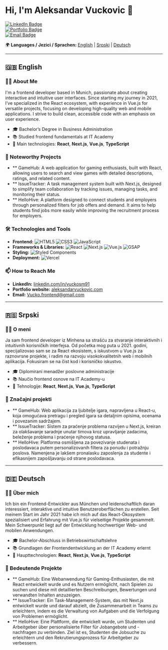 # Hi, I'm Aleksandar Vuckovic 👋

[![LinkedIn Badge](https://img.shields.io/badge/LinkedIn-blue?style=flat-square&logo=linkedin&logoColor=white&link=https://www.linkedin.com/in/vuckosm91)](https://www.linkedin.com/in/vuckosm91)  
[![Portfolio Badge](https://img.shields.io/badge/Portfolio-Website-red)](https://aleksandarvuckovic.com)  
[![Email Badge](https://img.shields.io/badge/Email-Vucko.frontend@gmail.com-red)](mailto:Vucko.frontend@gmail.com)

🌍 **Languages / Jezici / Sprachen:** [English](#eng) | [Srpski](#srb) | [Deutsch](#deu)

---

## <a name="eng">🇬🇧 English</a>

### 🧑‍💻 About Me
I'm a frontend developer based in Munich, passionate about creating interactive and intuitive user interfaces. Since starting my journey in 2021, I’ve specialized in the React ecosystem, with experience in Vue.js for versatile projects, focusing on developing high-quality web and mobile applications. I strive to build clean, accessible code with an emphasis on user experience.

- 🎓 Bachelor’s Degree in Business Administration
- 📚 Studied frontend fundamentals at IT Academy
- 🌟 Main technologies: **React**, **Next.js**, **Vue.js**, **TypeScript**

### 🚀 Noteworthy Projects
- ** GameHub: A web application for gaming enthusiasts, built with React, allowing users to search and view games with detailed descriptions, ratings, and related content.
- ** IssueTracker: A task management system built with Next.js, designed to simplify team collaboration by tracking issues, managing tasks, and monitoring their status.
- ** HelloHive: A platform designed to connect students and employers through personalized filters for job offers and demand. It aims to help students find jobs more easily while improving the recruitment process for employers.


### 🛠️ Technologies and Tools
- **Frontend:** ![HTML5](https://img.shields.io/badge/HTML5-E34F26?style=flat-square&logo=html5&logoColor=white) ![CSS3](https://img.shields.io/badge/CSS3-1572B6?style=flat-square&logo=css3&logoColor=white) ![JavaScript](https://img.shields.io/badge/JavaScript-F7DF1E?style=flat-square&logo=javascript&logoColor=black)
- **Frameworks & Libraries:** ![React](https://img.shields.io/badge/React-20232A?style=flat-square&logo=react&logoColor=61DAFB) ![Next.js](https://img.shields.io/badge/Next.js-000000?style=flat-square&logo=nextdotjs&logoColor=white) ![Vue.js](https://img.shields.io/badge/Vue.js-4FC08D?style=flat-square&logo=vue.js&logoColor=white) ![GSAP](https://img.shields.io/badge/GSAP-88CE02?style=flat-square&logo=greensock&logoColor=white)
- **Styling:** ![Styled Components](https://img.shields.io/badge/Styled--Components-DB7093?style=flat-square&logo=styled-components&logoColor=white)
- **Deployment:** ![Vercel](https://img.shields.io/badge/Vercel-000000?style=flat-square&logo=vercel&logoColor=white)

### 📫 How to Reach Me
- **LinkedIn:** [linkedin.com/in/vuckosm91](https://www.linkedin.com/in/vuckosm91)
- **Portfolio website:** [aleksandarvuckovic.com](https://aleksandarvuckovic.com)
- **Email:** [Vucko.frontend@gmail.com](mailto:Vucko.frontend@gmail.com)

---

## <a name="srb">🇷🇸 Srpski</a>

### 🧑‍💻 O meni
Ja sam frontend developer iz Minhena sa strašću za stvaranje interaktivnih i intuitivnih korisničkih interfejsa. Od početka mog puta u 2021. godini, specijalizovao sam se za React ekosistem, s iskustvom u Vue.js za raznovrsne projekte, i radim na razvoju visokokvalitetnih web i mobilnih aplikacija. Fokusiram se na čist kod i korisničko iskustvo.

- 🎓 Diplomirani menadžer poslovne administracije
- 📚 Naučio frontend osnove na IT Academy-u
- 🌟 Tehnologije: **React**, **Next.js**, **Vue.js**, **TypeScript**

### 🚀 Značajni projekti
- ** GameHub: Web aplikacija za ljubitelje igara, napravljena u React-u, koja omogućava pretragu i pregled igara sa detaljnim opisima, ocenama i povezanim sadržajem.
- ** IssueTracker: Sistem za praćenje problema razvijen u Next.js, kreiran za olakšavanje saradnje unutar timova kroz upravljanje zadacima, beleženje problema i praćenje njihovog statusa.
- ** HelloHive: Platforma osmišljena za povezivanje studenata i poslodavaca putem personalizovanih filtera za ponudu i potražnju poslova. Namenjena je lakšem pronalasku zaposlenja za studente i efikasnijem zapošljavanju od strane poslodavaca.

---

## <a name="deu">🇩🇪 Deutsch</a>

### 🧑‍💻 Über mich
Ich bin ein Frontend-Entwickler aus München und leidenschaftlich daran interessiert, interaktive und intuitive Benutzeroberflächen zu erstellen. Seit meinem Start im Jahr 2021 habe ich mich auf das React-Ökosystem spezialisiert und Erfahrung mit Vue.js für vielseitige Projekte gesammelt. Mein Schwerpunkt liegt auf der Entwicklung hochwertiger Web- und mobilen Anwendungen.

- 🎓 Bachelor-Abschluss in Betriebswirtschaftslehre
- 📚 Grundlagen der Frontendentwicklung an der IT Academy erlernt
- 🌟 Haupttechnologien: **React**, **Next.js**, **Vue.js**, **TypeScript**

### 🚀 Bedeutende Projekte
- ** GameHub: Eine Webanwendung für Gaming-Enthusiasten, die mit React entwickelt wurde und es Nutzern ermöglicht, nach Spielen zu suchen und diese mit detaillierten Beschreibungen, Bewertungen und verwandten Inhalten anzuzeigen.
- ** IssueTracker: Ein Task-Management-System, das mit Next.js entwickelt wurde und darauf abzielt, die Zusammenarbeit in Teams zu erleichtern, indem es die Verwaltung von Aufgaben und die Verfolgung von Problemen ermöglicht.
- ** HelloHive: Eine Plattform, die entwickelt wurde, um Studenten und Arbeitgeber über personalisierte Filter für Jobangebote und -nachfragen zu verbinden. Ziel ist es, Studenten die Jobsuche zu erleichtern und den Rekrutierungsprozess für Arbeitgeber zu verbessern.
